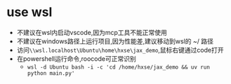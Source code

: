 # use wsl
  * 不建议在wsl内启动vscode,因为mcp工具不能正常使用
  * 不建议在windows路径上运行项目,因为性能差,建议移动到wsl的 ~/ 路径
  * 访问`\\wsl.localhost\Ubuntu\home\hxse\jax_demo`,鼠标右键通过code打开
  * 在powershell运行命令,roocode可正常识别
    * `wsl -d Ubuntu bash -i -c 'cd /home/hxse/jax_demo && uv run python main.py'`
